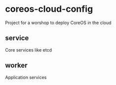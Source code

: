 # coreos-cloud-config
Project for a worshop to deploy CoreOS in the cloud 

## service 
Core services like etcd 

## worker 
Application services 
